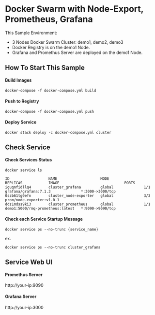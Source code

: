 # Docker Swarm with Node-Export, Prometheus, Grafana 

This Sample Environment:

* 3 Nodes Docker Swarm Cluster: demo1, demo2, demo3
* Docker Registry is on the demo1 Node.
* Grafana and Promethus Server are deployed on the demo1 Node.

How To Start This Sample
----

#### Build Images
```shell script
docker-compose -f docker-compose.yml build
```

#### Push to Registry
```shell script
docker-compose -f docker-compose.yml push
```

#### Deploy Service
```shell script
docker stack deploy -c docker-compose.yml cluster
```

Check Service
----

#### Check Services Status
```shell script
docker service ls
```

```shell script
ID                  NAME                    MODE                REPLICAS            IMAGE                              PORTS
iguqnfidllq4        cluster_grafana         global              1/1                 grafana/grafana:7.1.3              *:3000->3000/tcp
0szb61tg0efn        cluster_node-exporter   global              3/3                 prom/node-exporter:v1.0.1
ddz1mdss9ki3        cluster_prometheus      global              1/1                 demo1:5000/rmq-prometheus:latest   *:9090->9090/tcp
```

#### Check each Service Startup Message
```shell script
docker service ps --no-trunc {service_name}
```
ex. 
```shell script
docker service ps --no-trunc cluster_grafana
```

Service Web UI
----

#### Promethus Server

http://your-ip:9090

#### Grafana Server

http://your-ip:3000